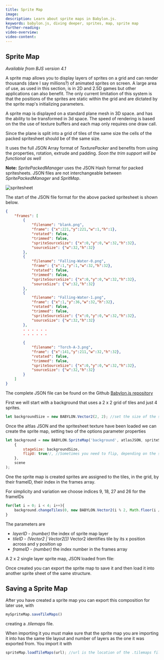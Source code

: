 ```yaml
---
title: Sprite Map
image: 
description: Learn about sprite maps in Babylon.js.
keywords: babylon.js, diving deeper, sprites, map, sprite map
further-reading:
video-overview:
video-content:
---
```


## Sprite Map 
*Available from BJS version 4.1*

A sprite map allows you to display layers of sprites on a grid and can render thousands (dare I say millions?) of animated sprites on screen.  A large area of use, as used in this section, is in 2D and 2.5D games but other applications can also benefit. The only current limitation of this system is that the positions of the sprites are static within the grid and are dictated by the sprite map's initializing parameters. 

A  sprite map is displayed on a standard plane mesh in 3D space. and has the ability to be transformed in 3d space.  The speed of rendering is based on the the use of texture buffers and each map only requires one draw call.

Since the plane is split into a grid of tiles of the same size the cells of the packed spritesheet should be of the same size.

It uses the full JSON Array format of _TexturePacker_ and benefits from using the properties, rotation, extrude and padding.  *Soon the trim support will be functional as well*

**Note:** *SpritePackedManager* uses the JSON Hash format for packed spritesheets. JSON files are not interchangeable between *SpritePackedManager* and *SpritMap*.

![spritesheet](/img/how_to/Sprites/legends.png)

The start of the JSON file format for the above packed spritesheet is shown below.

```json
{
    "frames": [
        {
	        "filename": "blank.png",
	        "frame": {"x":221,"y":221,"w":1,"h":1},
	        "rotated": false,
	        "trimmed": false,
	        "spriteSourceSize": {"x":0,"y":0,"w":32,"h":32},
	        "sourceSize": {"w":32,"h":32}
        },
        {
	        "filename": "Falling-Water-0.png",
	        "frame": {"x":1,"y":1,"w":32,"h":32},
	        "rotated": false,
	        "trimmed": false,
	        "spriteSourceSize": {"x":0,"y":0,"w":32,"h":32},
	        "sourceSize": {"w":32,"h":32}
        },
        {
	        "filename": "Falling-Water-1.png",
	        "frame": {"x":1,"y":36,"w":32,"h":32},
	        "rotated": false,
	        "trimmed": false,
	        "spriteSourceSize": {"x":0,"y":0,"w":32,"h":32},
	        "sourceSize": {"w":32,"h":32}
        },
        . . . . . . 
        . . . . . .

        {
	        "filename": "Torch-A-3.png",
	        "frame": {"x":141,"y":211,"w":32,"h":32},
	        "rotated": false,
	        "trimmed": false,
	        "spriteSourceSize": {"x":0,"y":0,"w":32,"h":32},
	        "sourceSize": {"w":32,"h":32}
        }
    ]
}
```
The complete JSON file can be found on the Github [Babylon.js repository](https://github.com/BabylonJS/Babylon.js/blob/master/Playground/textures/spriteMap/none_trimmed/Legends_Level_A.json)

First we will start with a background that uses a 2 x 2 grid of tiles and just 4 sprites.


```javascript
let backgroundSize = new BABYLON.Vector2(2, 2); //set the size of the sprite map stage
```

Once the altlas JSON and the spritesheet texture have been loaded we can create the sprite map, setting two of the options parameter properties
```javascript
let background = new BABYLON.SpriteMap('background', atlasJSON, spriteSheet,
    {
        stageSize: backgroundSize,
        flipU: true//, //Sometimes you need to flip, depending on the sprite format.
    },
    scene
);
```

One the sprite map is created sprites are assigned to the tiles, in the grid, by their frameID, their index in the frames array. 

For simplicity and variation we choose indices 9, 18, 27 and 26 for the frameIDs
```javascript
for(let i = 0; i < 4; i++){
    background.changeTiles(0, new BABYLON.Vector2(i % 2, Math.floor(i / 2)), 9 * i + 9)
}
```
The parameters are

- _layerID_ - _(number)_ the index of sprite map layer
- _tileID_ - _(Vector2 | Vector2[])_ Vector2 identifies tile by its x position across and y position up
- _frameID_ - _(number)_ the index number in the frames array


A 2 x 2 single layer sprite map, JSON loaded from file: <Playground id="#YCY2IL#14" title="Single Layer Sprite Map From A File" description="Simple example of a 2x2 single layer sprite map loaded from a .json file." image=""/>

Once created you can export the sprite map to save it and then load it into another sprite sheet of the same structure.

## Saving a Sprite Map
After you have created a sprite map you can export this composition for later use, with

```javascript
mySpriteMap.saveTileMaps()
```
creating a *.tilemaps* file.

When importing it you must make sure that the sprite map you are importing it into has the same tile layout and number of layers as the one it was exported from.  You import it with

```javascript
spriteMap.loadTileMaps(url); //url is the location of the .tilemaps file
```